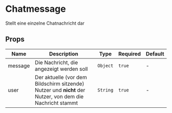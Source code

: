 # Chatmessage

Stellt eine einzelne Chatnachricht dar

## Props

<!-- @vuese:Chatmessage:props:start -->
|Name|Description|Type|Required|Default|
|---|---|---|---|---|
|message|Die Nachricht, die angezeigt werden soll|`Object`|`true`|-|
|user|Der aktuelle (vor dem Bildschirm sitzende) Nutzer und **nicht** der Nutzer, von dem die Nachricht stammt|`String`|`true`|-|

<!-- @vuese:Chatmessage:props:end -->


